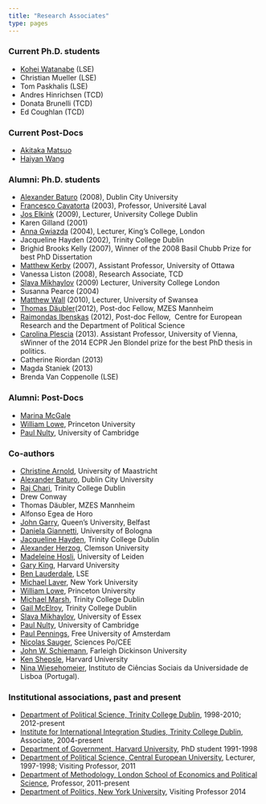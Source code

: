 ```yaml
---
title: "Research Associates"
type: pages
---
```


### Current Ph.D. students

*   [Kohei Watanabe](http://koheiw.net/) (LSE)
*   Christian Mueller (LSE)
*   Tom Paskhalis (LSE)
*   Andres Hinrichsen (TCD)
*   Donata Brunelli (TCD)
*   Ed Coughlan (TCD)

### Current Post-Docs

*   [Akitaka Matsuo](http://amatsuo.net)
*   [Haiyan Wang](https://github.com/HaiyanLW)


### Alumni: Ph.D. students

*   [Alexander Baturo](http://www.dcu.ie/info/staff_member.php?id_no=3186 "Alexander Baturo") (2008), Dublin City University
*   [Francesco Cavatorta](https://www.pol.ulaval.ca/?pid=1555) (2003), Professor, Université Laval
*   [Jos Elkink](http://www.ucd.ie/research/people/politicsintrelations/drjoselkink/) (2009), Lecturer, University College Dublin
*   Karen Gilland (2001)
*   [Anna Gwiazda](https://www.kcl.ac.uk/sspp/departments/politicaleconomy/people/academic/gwiazda.aspx) (2004), Lecturer, King’s College, London
*   Jacqueline Hayden (2002), Trinity College Dublin
*   Brighid Brooks Kelly (2007), Winner of the 2008 Basil Chubb Prize for best PhD Dissertation
*   [Matthew Kerby](http://politicsir.cass.anu.edu.au/people/profile/dr-matthew-kerby) (2007), Assistant Professor, University of Ottawa
*   Vanessa Liston (2008), Research Associate, TCD
*   [Slava Mikhaylov](http://www.smikhaylov.net/) (2009) Lecturer, University College London
*   Susanna Pearce (2004)
*   [Matthew Wall](http://www.swan.ac.uk/staff/academic/artshumanities/pcs/wallm/ "Matthew Wall") (2010), Lecturer, University of Swansea
*   [Thomas Däubler](http://www.mzes.uni-mannheim.de/d7/en/profiles/thomas-daubler "Thomas Däubler")(2012), Post-doc Fellow, MZES Mannheim
*   [Raimondas Ibenskas](http://www.southampton.ac.uk/politics/about/staff/ri1d15.page) (2012), Post-doc Fellow,  Centre for European Research and the Department of Political Science
*   [Carolina Plescia](https://carolinaplescia.wordpress.com/) (2013). Assistant Professor, University of Vienna, sWinner of the 2014 ECPR Jen Blondel prize for the best PhD thesis in politics.
*   Catherine Riordan (2013)
*   Magda Staniek (2013)
*   Brenda Van Coppenolle (LSE)

### Alumni: Post-Docs

*   [Marina McGale](mailto:elagcmm@gmail.com "Marina McGale")
*   [William Lowe](http://conjugateprior.org), Princeton University
*   [Paul Nulty](http://www.crassh.cam.ac.uk/people/profile/dr3), University of Cambridge


### Co-authors

*   [Christine Arnold](https://www.maastrichtuniversity.nl/c.arnold), University of Maastricht
*   [Alexander Baturo](http://www.dcu.ie/info/staff_member.php?id_no=3186 "Alexander Baturo"), Dublin City University
*   [Raj Chari](https://www.tcd.ie/Political_Science/staff/charir), Trinity College Dublin
*   Drew Conway
*   Thomas Däubler, MZES Mannheim
*   Alfonso Egea de Horo
*   [John Garry](http://www.qub.ac.uk/research-centres/CentreforIrishPolitics/Staff/DrJohnGarry/), Queen’s University, Belfast
*   [Daniela Giannetti](https://www.unibo.it/sitoweb/daniela.giannetti/en), University of Bologna
*   [Jacqueline Hayden](http://www.tcd.ie/Political_Science/staff/jacqueline_hayden.php), Trinity College Dublin
*   [Alexander Herzog](http://alexherzog.net/), Clemson University
*   [Madeleine Hosli](https://www.universiteitleiden.nl/en/staffmembers/madeleine-hosli#tab-1), University of Leiden
*   [Gary King](http://gking.harvard.edu "Gary King"), Harvard University
*   [Ben Lauderdale](http://www.benjaminlauderdale.net/), LSE
*   [Michael Laver](http://politics.as.nyu.edu/object/MichaelLaver.html "Michael Laver"), New York University
*   [William Lowe](http://conjugateprior.org), Princeton University
*   [Michael Marsh](https://www.tcd.ie/Political_Science/staff/michael_marsh/), Trinity College Dublin
*   [Gail McElroy](https://www.tcd.ie/Political_Science/staff/mcelroy), Trinity College Dublin
*   [Slava Mikhaylov](http://www.smikhaylov.net/), University of Essex
*   [Paul Nulty](http://www.crassh.cam.ac.uk/people/profile/dr3), University of Cambridge
*   [Paul Pennings](http://home.fsw.vu.nl/pjm.pennings/ "Paul Pennings"), Free University of Amsterdam
*   [Nicolas Sauger](http://www.sciencespo.fr/liepp/en/users/nicolassauger), Sciences Po/CEE
*   [John W. Schiemann](http://view.fdu.edu/default.aspx?id=6308 "John W. Schiemann"), Farleigh Dickinson University
*   [Ken Shepsle](https://scholar.harvard.edu/kshepsle/home), Harvard University
*   [Nina Wiesehomeier](http://ninaw.webfactional.com/), Instituto de Ciências Sociais da Universidade de Lisboa (Portugal).

### Institutional associations, past and present

*   [Department of Political Science, Trinity College Dublin](http://www.politics.tcd.ie/ "Trinity College Dublin Political Science"), 1998-2010; 2012-present
*   [Institute for International Integration Studies, Trinity College Dublin](http://www.tcd.ie/iiis/ "IIIS, Trinity College"), Associate, 2004-present
*   [Department of Government, Harvard University](http://www.gov.harvard.edu/ "Dept. of Government, Harvard U."), PhD student 1991-1998
*   [Department of Political Science, Central European University](http://web.ceu.hu/polsci/ "CEU Dept. of Political Science"), Lecturer, 1997-1998; Visiting Professor, 2011
*   [Department of Methodology, London School of Economics and Political Science](http://www2.lse.ac.uk/methodologyInstitute/), Professor, 2011-present
*   [Department of Politics, New York University](http://politics.as.nyu.edu/page/home), Visiting Professor 2014
